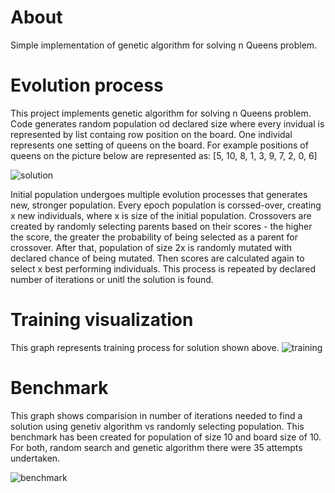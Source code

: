 # About

Simple implementation of genetic algorithm for solving n Queens problem.

# Evolution process

This project implements genetic algorithm for solving n Queens problem.
Code generates random population od declared size where every invidual is represented by list containg row position on the board.
One individal represents one setting of queens on the board. 
For example positions of queens on the picture below are represented as: [5, 10, 8, 1, 3, 9, 7, 2, 0, 6]

![solution](https://user-images.githubusercontent.com/94312553/232295940-0c19d59c-bf1b-467c-9cd9-68218fea93d2.png)

Initial population undergoes multiple evolution processes that generates new, stronger population.
Every epoch population is corssed-over, creating x new individuals, where x is size of the initial population. Crossovers are created
by randomly selecting parents based on their scores - the higher the score, the greater the probability of being selected as a parent
for crossover. After that, population of size 2x is randomly mutated with declared chance of being mutated. Then scores are calculated
again to select x best performing individuals. This process is repeated by declared number of iterations or unitl the solution is found.

# Training visualization

This graph represents training process for solution shown above. 
![training](https://user-images.githubusercontent.com/94312553/232299070-09099780-76dc-4b23-9843-1d8f7a9bcdca.png)

# Benchmark

This graph shows comparision in number of iterations needed to find a solution using genetiv algorithm vs randomly selecting population.
This benchmark has been created for population of size 10 and board size of 10.
For both, random search and genetic algorithm there were 35 attempts undertaken.

![benchmark](https://user-images.githubusercontent.com/94312553/232299258-5afdeda1-b607-44be-9312-d4a0a1d4c291.png)
